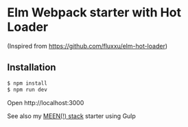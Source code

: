 # Elm Webpack starter with Hot Loader
(Inspired from https://github.com/fluxxu/elm-hot-loader)

## Installation

```sh
$ npm install
$ npm run dev
```

Open http://localhost:3000

See also my [MEEN(!) stack](https://github.com/simonh1000/elm-fullstack-starter) starter using Gulp

